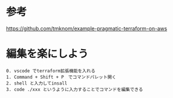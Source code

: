# 参考
https://github.com/tmknom/example-pragmatic-terraform-on-aws

# 編集を楽にしよう
```
0. vscode でterraform拡張機能を入れる
1. Command + Shift + P　でコマンドパレット開く
2. shell と入力してinsall
3. code ./xxx というように入力することでコマンドを編集できる
```
